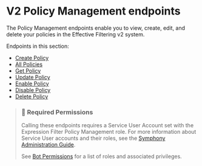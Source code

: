 # V2 Policy Management endpoints

The Policy Management endpoints enable you to view, create, edit, and delete your policies in the Effective Filtering v2 system.

Endpoints in this section:

* [Create Policy](v2-create-policy.md)
* [All Policies](v2-all-policies.md)
* [Get Policy](v2-get-policy.md)
* [Update Policy](v2-update-policy.md)
* [Enable Policy](v2-enable-policy.md)
* [Disable Policy](v2-disable-policy.md)
* [Delete Policy](v2-delete-policy.md)

> ### 🚧 Required Permissions
>
> Calling these endpoints requires a Service User Account set with the Expression Filter Policy Management role. For more information about Service User accounts and their roles, see the [Symphony Administration Guide](https://symphony.direct/).
>
> See [Bot Permissions](https://docs.developers.symphony.com/building-bots-on-symphony/configuration/bot-permissions) for a list of roles and associated privileges.
